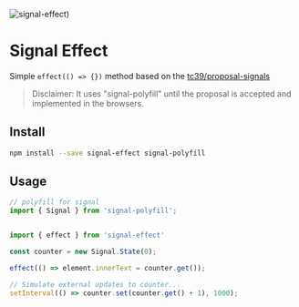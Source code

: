 ![signal-effect)](https://github.com/tzachbon/signal-effect/assets/45866571/25baf708-8ffb-4ab0-b223-d60cce494236)

# Signal Effect

Simple `effect(() => {})` method based on the [tc39/proposal-signals](https://github.com/tc39/proposal-signals)

> Disclaimer: It uses "signal-polyfill" until the proposal is accepted and implemented in the browsers.

## Install

```bash
npm install --save signal-effect signal-polyfill
```

## Usage

```js
// polyfill for signal
import { Signal } from 'signal-polyfill';


import { effect } from 'signal-effect'

const counter = new Signal.State(0);

effect(() => element.innerText = counter.get());

// Simulate external updates to counter...
setInterval(() => counter.set(counter.get() + 1), 1000);
```
